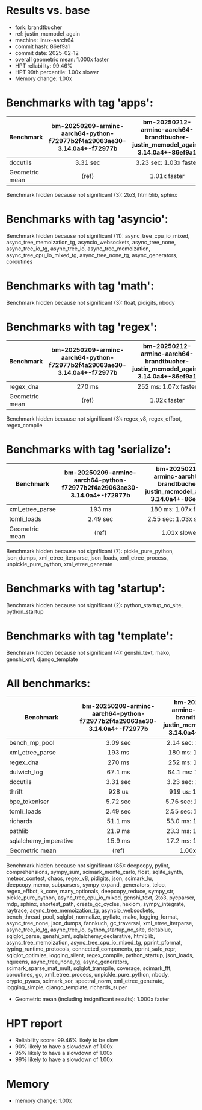 # Results vs. base

- fork: brandtbucher
- ref: justin_mcmodel_again
- machine: linux-aarch64
- commit hash: 86ef9a1
- commit date: 2025-02-12
- overall geometric mean: 1.000x faster
- HPT reliability: 99.46%
- HPT 99th percentile: 1.00x slower
- Memory change: 1.00x

Benchmarks with tag 'apps':
===========================

| Benchmark      | bm-20250209-arminc-aarch64-python-f72977b2f4a29063ae30-3.14.0a4+-f72977b | bm-20250212-arminc-aarch64-brandtbucher-justin_mcmodel_again-3.14.0a4+-86ef9a1 |
|----------------|:------------------------------------------------------------------------:|:------------------------------------------------------------------------------:|
| docutils       | 3.31 sec                                                                 | 3.23 sec: 1.03x faster                                                         |
| Geometric mean | (ref)                                                                    | 1.01x faster                                                                   |

Benchmark hidden because not significant (3): 2to3, html5lib, sphinx

Benchmarks with tag 'asyncio':
==============================

Benchmark hidden because not significant (11): async_tree_cpu_io_mixed, async_tree_memoization_tg, asyncio_websockets, async_tree_none, async_tree_io_tg, async_tree_io, async_tree_memoization, async_tree_cpu_io_mixed_tg, async_tree_none_tg, async_generators, coroutines

Benchmarks with tag 'math':
===========================

Benchmark hidden because not significant (3): float, pidigits, nbody

Benchmarks with tag 'regex':
============================

| Benchmark      | bm-20250209-arminc-aarch64-python-f72977b2f4a29063ae30-3.14.0a4+-f72977b | bm-20250212-arminc-aarch64-brandtbucher-justin_mcmodel_again-3.14.0a4+-86ef9a1 |
|----------------|:------------------------------------------------------------------------:|:------------------------------------------------------------------------------:|
| regex_dna      | 270 ms                                                                   | 252 ms: 1.07x faster                                                           |
| Geometric mean | (ref)                                                                    | 1.02x faster                                                                   |

Benchmark hidden because not significant (3): regex_v8, regex_effbot, regex_compile

Benchmarks with tag 'serialize':
================================

| Benchmark       | bm-20250209-arminc-aarch64-python-f72977b2f4a29063ae30-3.14.0a4+-f72977b | bm-20250212-arminc-aarch64-brandtbucher-justin_mcmodel_again-3.14.0a4+-86ef9a1 |
|-----------------|:------------------------------------------------------------------------:|:------------------------------------------------------------------------------:|
| xml_etree_parse | 193 ms                                                                   | 180 ms: 1.07x faster                                                           |
| tomli_loads     | 2.49 sec                                                                 | 2.55 sec: 1.03x slower                                                         |
| Geometric mean  | (ref)                                                                    | 1.01x slower                                                                   |

Benchmark hidden because not significant (7): pickle_pure_python, json_dumps, xml_etree_iterparse, json_loads, xml_etree_process, unpickle_pure_python, xml_etree_generate

Benchmarks with tag 'startup':
==============================

Benchmark hidden because not significant (2): python_startup_no_site, python_startup

Benchmarks with tag 'template':
===============================

Benchmark hidden because not significant (4): genshi_text, mako, genshi_xml, django_template

All benchmarks:
===============

| Benchmark             | bm-20250209-arminc-aarch64-python-f72977b2f4a29063ae30-3.14.0a4+-f72977b | bm-20250212-arminc-aarch64-brandtbucher-justin_mcmodel_again-3.14.0a4+-86ef9a1 |
|-----------------------|:------------------------------------------------------------------------:|:------------------------------------------------------------------------------:|
| bench_mp_pool         | 3.09 sec                                                                 | 2.14 sec: 1.45x faster                                                         |
| xml_etree_parse       | 193 ms                                                                   | 180 ms: 1.07x faster                                                           |
| regex_dna             | 270 ms                                                                   | 252 ms: 1.07x faster                                                           |
| dulwich_log           | 67.1 ms                                                                  | 64.1 ms: 1.05x faster                                                          |
| docutils              | 3.31 sec                                                                 | 3.23 sec: 1.03x faster                                                         |
| thrift                | 928 us                                                                   | 919 us: 1.01x faster                                                           |
| bpe_tokeniser         | 5.72 sec                                                                 | 5.76 sec: 1.01x slower                                                         |
| tomli_loads           | 2.49 sec                                                                 | 2.55 sec: 1.03x slower                                                         |
| richards              | 51.1 ms                                                                  | 53.0 ms: 1.04x slower                                                          |
| pathlib               | 21.9 ms                                                                  | 23.3 ms: 1.06x slower                                                          |
| sqlalchemy_imperative | 15.9 ms                                                                  | 17.2 ms: 1.08x slower                                                          |
| Geometric mean        | (ref)                                                                    | 1.00x slower                                                                   |

Benchmark hidden because not significant (85): deepcopy, pylint, comprehensions, sympy_sum, scimark_monte_carlo, float, sqlite_synth, meteor_contest, chaos, regex_v8, pidigits, json, scimark_lu, deepcopy_memo, subparsers, sympy_expand, generators, telco, regex_effbot, k_core, many_optionals, deepcopy_reduce, sympy_str, pickle_pure_python, async_tree_cpu_io_mixed, genshi_text, 2to3, pycparser, mdp, sphinx, shortest_path, create_gc_cycles, hexiom, sympy_integrate, raytrace, async_tree_memoization_tg, asyncio_websockets, bench_thread_pool, sqlglot_normalize, pyflate, mako, logging_format, async_tree_none, json_dumps, fannkuch, gc_traversal, xml_etree_iterparse, async_tree_io_tg, async_tree_io, python_startup_no_site, deltablue, sqlglot_parse, genshi_xml, sqlalchemy_declarative, html5lib, async_tree_memoization, async_tree_cpu_io_mixed_tg, pprint_pformat, typing_runtime_protocols, connected_components, pprint_safe_repr, sqlglot_optimize, logging_silent, regex_compile, python_startup, json_loads, nqueens, async_tree_none_tg, async_generators, scimark_sparse_mat_mult, sqlglot_transpile, coverage, scimark_fft, coroutines, go, xml_etree_process, unpickle_pure_python, nbody, crypto_pyaes, scimark_sor, spectral_norm, xml_etree_generate, logging_simple, django_template, richards_super

- Geometric mean (including insignificant results): 1.000x faster

# HPT report

- Reliability score: 99.46% likely to be slow
- 90% likely to have a slowdown of 1.00x
- 95% likely to have a slowdown of 1.00x
- 99% likely to have a slowdown of 1.00x

# Memory
- memory change: 1.00x